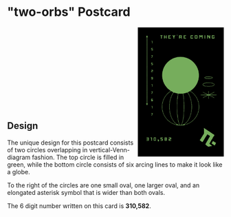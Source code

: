 # "two-orbs" Postcard

<img align="right" src="https://github.com/junk-shop/they-are-coming/blob/main/postcards/two-orbs-edited.png" width="200" height="300"/>

<br>
<br>
<br>
<br>
<br>
<br>
<br>
<br>
<br>
<br>
<br>

## Design

The unique design for this postcard consists of two circles overlapping in vertical-Venn-diagram fashion. The top circle is filled in green, while the bottom circle consists of six arcing lines to make it look like a globe.

To the right of the circles are one small oval, one larger oval, and an elongated asterisk symbol that is wider than both ovals.

The 6 digit number written on this card is **310,582**.